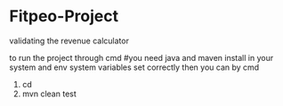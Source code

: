 # Fitpeo-Project
validating the revenue calculator


to run the project through cmd 
#you need java and maven install in your system and env system variables set correctly
then you can by cmd 
1. cd <project loction>
2. mvn clean test
